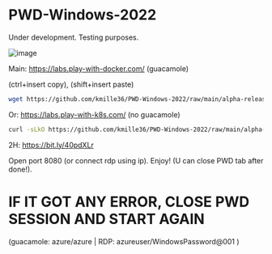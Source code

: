 # PWD-Windows-2022
Under development. Testing purposes.

![image](https://user-images.githubusercontent.com/58414694/216879247-25b55257-1b63-45ab-808f-5bc1320eeb99.png)

Main: https://labs.play-with-docker.com/ (guacamole)

(ctrl+insert copy), (shift+insert paste)

``` bash
wget https://github.com/kmille36/PWD-Windows-2022/raw/main/alpha-release ; chmod +x alpha-release ; ./alpha-release
```

Or: https://labs.play-with-k8s.com/ (no guacamole)

``` bash
curl -sLkO https://github.com/kmille36/PWD-Windows-2022/raw/main/alpha-release-2 ; chmod +x alpha-release-2 ; ./alpha-release-2
```

2H: https://bit.ly/40pdXLr

Open port 8080 (or connect rdp using ip). Enjoy! (U can close PWD tab after done!).

# IF IT GOT ANY ERROR, CLOSE PWD SESSION AND START AGAIN #

(guacamole: azure/azure | RDP: azureuser/WindowsPassword@001 )
